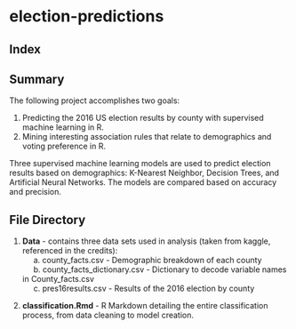 # election-predictions

## Index 

## Summary 
The following project accomplishes two goals:  

  1. Predicting the 2016 US election results by county with supervised machine learning in R.
  2. Mining interesting association rules that relate to demographics and voting preference in R. 
  
Three supervised machine learning models are used to predict election results based on demographics: K-Nearest Neighbor, Decision Trees, and Artificial Neural Networks. The models are compared based on accuracy and precision. 

## File Directory

  1. **Data** - contains three data sets used in analysis (taken from kaggle, referenced in the credits):  
     &nbsp;&nbsp;&nbsp;&nbsp;&nbsp;a. county_facts.csv - Demographic breakdown of each county  
     &nbsp;&nbsp;&nbsp;&nbsp;&nbsp;b. county_facts_dictionary.csv - Dictionary to decode variable names in County_facts.csv  
     &nbsp;&nbsp;&nbsp;&nbsp;&nbsp;c. pres16results.csv - Results of the 2016 election by county
  
  2. **classification.Rmd** - R Markdown detailing the entire classification process, from data cleaning to model creation. 


  
  
  
